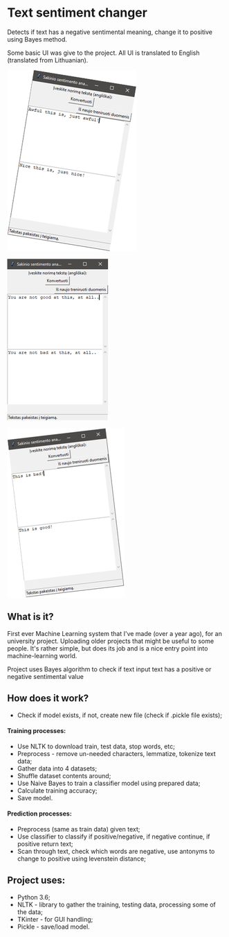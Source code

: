 # Text sentiment changer
 Detects if text has a negative sentimental meaning, change it to positive using Bayes method.

Some basic UI was give to the project. All UI is translated to English (translated from Lithuanian).

![Image 2](https://github.com/deibraz-free/Text-sentiment-changer/blob/master/img/2.png#left)

![Image 1](https://github.com/deibraz-free/Text-sentiment-changer/blob/master/img/1.png#center)

![Image 3](https://github.com/deibraz-free/Text-sentiment-changer/blob/master/img/3.png#right)


## What is it?
First ever Machine Learning system that I've made (over a year ago), for an university project. Uploading older projects that might be useful to some people. It's rather simple, but does its job and is a nice entry point into machine-learning world.

Project uses Bayes algorithm to check if text input text has a positive or negative sentimental value

## How does it work?
- Check if model exists, if not, create new file (check if .pickle file exists);

#### Training processes:
- Use NLTK to download train, test data, stop words, etc;
- Preprocess - remove un-needed characters, lemmatize, tokenize text data;
- Gather data into 4 datasets;
- Shuffle dataset contents around;
- Use Naive Bayes to train a classifier model using prepared data;
- Calculate training accuracy;
- Save model.

#### Prediction processes:
- Preprocess (same as train data) given text;
- Use classifier to classify if positive/negative, if negative continue, if positive return text;
- Scan through text, check which words are negative, use antonyms to change to positive using levenstein distance;

## Project uses:
- Python 3.6;
- NLTK - library to gather the training, testing data, processing some of the data;
- TKinter - for GUI handling;
- Pickle - save/load model.
